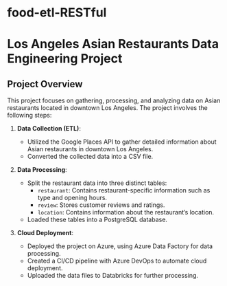 # food-etl-RESTful

# Los Angeles Asian Restaurants Data Engineering Project

## Project Overview

This project focuses on gathering, processing, and analyzing data on Asian restaurants located in downtown Los Angeles. The project involves the following steps:

1. **Data Collection (ETL)**:
    - Utilized the Google Places API to gather detailed information about Asian restaurants in downtown Los Angeles.
    - Converted the collected data into a CSV file.

2. **Data Processing**:
    - Split the restaurant data into three distinct tables:
        - `restaurant`: Contains restaurant-specific information such as type and opening hours.
        - `review`: Stores customer reviews and ratings.
        - `location`: Contains information about the restaurant’s location.
    - Loaded these tables into a PostgreSQL database.

3. **Cloud Deployment**:
    - Deployed the project on Azure, using Azure Data Factory for data processing.
    - Created a CI/CD pipeline with Azure DevOps to automate cloud deployment.
   - Uploaded the data files to Databricks for further processing.
